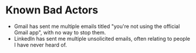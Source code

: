 # Known Bad Actors

* Gmail has sent me multiple emails titled "you're not using the official Gmail app", with no way to stop them.
* LinkedIn has sent me multiple unsolicited emails, often relating to people I have never heard of.



